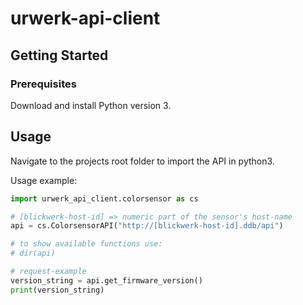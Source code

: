 # urwerk-api-client

## Getting Started

### Prerequisites

Download and install Python version 3.

## Usage

Navigate to the projects root folder to import the API in python3.

Usage example:

```python
import urwerk_api_client.colorsensor as cs

# [blickwerk-host-id] => numeric part of the sensor's host-name 
api = cs.ColorsensorAPI("http://[blickwerk-host-id].ddb/api")

# to show available functions use:
# dir(api)

# request-example
version_string = api.get_firmware_version()
print(version_string)
```
